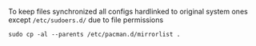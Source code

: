 To keep files synchronized all configs hardlinked to original system ones except `/etc/sudoers.d/` due to file permissions

    sudo cp -al --parents /etc/pacman.d/mirrorlist .
